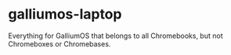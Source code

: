 # galliumos-laptop
Everything for GalliumOS that belongs to all Chromebooks, but not Chromeboxes or Chromebases.
